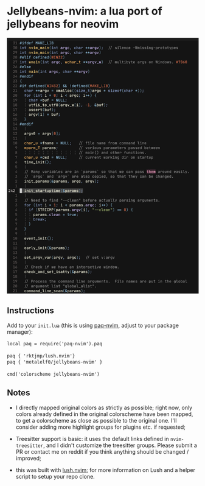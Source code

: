 Jellybeans-nvim: a lua port of jellybeans for neovim
===

![Screenshot](scrot.png)

Instructions
---

Add to your `init.lua` (this is using
[paq-nvim](https://github.com/savq/paq-nvim), adjust to your package manager):

```
local paq = require('paq-nvim').paq

paq { 'rktjmp/lush.nvim'}
paq { 'metalelf0/jellybeans-nvim' }

cmd('colorscheme jellybeans-nvim')
```

Notes
---

* I directly mapped original colors as strictly as possible; right now, only
  colors already defined in the original colorscheme have been mapped, to get a
  colorscheme as close as possible to the original one. I'll consider adding
  more highlight groups for plugins etc. if requested;

* Treesitter support is basic: it uses the default links defined in
  `nvim-treesitter`, and I didn't customize the treesitter groups. Please
  submit a PR or contact me on reddit if you think anything should be changed /
  improved;

* this was built with [lush.nvim](http://git.io/lush.nvim); for more
  information on Lush and a helper script to setup your repo clone.
